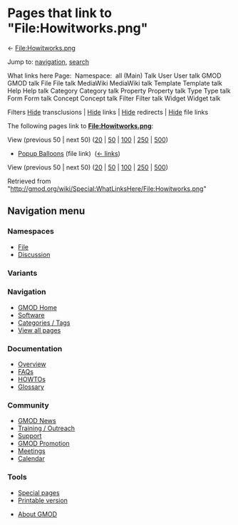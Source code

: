 <div id="mw-page-base" class="noprint">

</div>

<div id="mw-head-base" class="noprint">

</div>

<div id="content" class="mw-body" role="main">

<span id="top"></span>

<div id="mw-js-message" style="display:none;">

</div>



# <span dir="auto">Pages that link to "File:Howitworks.png"</span>

<div id="bodyContent">

<div id="contentSub">

← [File:Howitworks.png](/wiki/File:Howitworks.png "File:Howitworks.png")

</div>

<div id="jump-to-nav" class="mw-jump">

Jump to: [navigation](#mw-navigation), [search](#p-search)

</div>

<div id="mw-content-text">

What links here Page:  Namespace:  all (Main) Talk User User talk GMOD
GMOD talk File File talk MediaWiki MediaWiki talk Template Template talk
Help Help talk Category Category talk Property Property talk Type Type
talk Form Form talk Concept Concept talk Filter Filter talk Widget
Widget talk

Filters
[Hide](/mediawiki/index.php?title=Special:WhatLinksHere/File:Howitworks.png&hidetrans=1 "Special:WhatLinksHere/File:Howitworks.png")
transclusions \|
[Hide](/mediawiki/index.php?title=Special:WhatLinksHere/File:Howitworks.png&hidelinks=1 "Special:WhatLinksHere/File:Howitworks.png")
links \|
[Hide](/mediawiki/index.php?title=Special:WhatLinksHere/File:Howitworks.png&hideredirs=1 "Special:WhatLinksHere/File:Howitworks.png")
redirects \|
[Hide](/mediawiki/index.php?title=Special:WhatLinksHere/File:Howitworks.png&hideimages=1 "Special:WhatLinksHere/File:Howitworks.png")
file links

The following pages link to
**[File:Howitworks.png](/wiki/File:Howitworks.png "File:Howitworks.png")**:

View (previous 50 \| next 50)
([20](/mediawiki/index.php?title=Special:WhatLinksHere/File:Howitworks.png&limit=20 "Special:WhatLinksHere/File:Howitworks.png")
\|
[50](/mediawiki/index.php?title=Special:WhatLinksHere/File:Howitworks.png&limit=50 "Special:WhatLinksHere/File:Howitworks.png")
\|
[100](/mediawiki/index.php?title=Special:WhatLinksHere/File:Howitworks.png&limit=100 "Special:WhatLinksHere/File:Howitworks.png")
\|
[250](/mediawiki/index.php?title=Special:WhatLinksHere/File:Howitworks.png&limit=250 "Special:WhatLinksHere/File:Howitworks.png")
\|
[500](/mediawiki/index.php?title=Special:WhatLinksHere/File:Howitworks.png&limit=500 "Special:WhatLinksHere/File:Howitworks.png"))

- [Popup Balloons](/wiki/Popup_Balloons "Popup Balloons") (file link) ‎
  <span class="mw-whatlinkshere-tools">([←
  links](/mediawiki/index.php?title=Special:WhatLinksHere&target=Popup+Balloons "Special:WhatLinksHere"))</span>

View (previous 50 \| next 50)
([20](/mediawiki/index.php?title=Special:WhatLinksHere/File:Howitworks.png&limit=20 "Special:WhatLinksHere/File:Howitworks.png")
\|
[50](/mediawiki/index.php?title=Special:WhatLinksHere/File:Howitworks.png&limit=50 "Special:WhatLinksHere/File:Howitworks.png")
\|
[100](/mediawiki/index.php?title=Special:WhatLinksHere/File:Howitworks.png&limit=100 "Special:WhatLinksHere/File:Howitworks.png")
\|
[250](/mediawiki/index.php?title=Special:WhatLinksHere/File:Howitworks.png&limit=250 "Special:WhatLinksHere/File:Howitworks.png")
\|
[500](/mediawiki/index.php?title=Special:WhatLinksHere/File:Howitworks.png&limit=500 "Special:WhatLinksHere/File:Howitworks.png"))

</div>

<div class="printfooter">

Retrieved from
"<http://gmod.org/wiki/Special:WhatLinksHere/File:Howitworks.png>"

</div>

<div id="catlinks" class="catlinks catlinks-allhidden">

</div>

<div class="visualClear">

</div>

</div>

</div>

<div id="mw-navigation">

## Navigation menu

<div id="mw-head">



<div id="left-navigation">

<div id="p-namespaces" class="vectorTabs" role="navigation"
aria-labelledby="p-namespaces-label">

### Namespaces

- <span id="ca-nstab-image"><a href="/wiki/File:Howitworks.png" accesskey="c"
  title="View the file page [c]">File</a></span>
- <span id="ca-talk"><a
  href="/mediawiki/index.php?title=File_talk:Howitworks.png&amp;action=edit&amp;redlink=1"
  accesskey="t"
  title="Discussion about the content page [t]">Discussion</a></span>

</div>

<div id="p-variants" class="vectorMenu emptyPortlet" role="navigation"
aria-labelledby="p-variants-label">

### 

### Variants[](#)

<div class="menu">

</div>

</div>

</div>





</div>

</div>

</div>

<div id="mw-panel">

<div id="p-logo" role="banner">

<a href="/wiki/Main_Page"
style="background-image: url(http://gmod.org/images/GMOD-cogs.png);"
title="Visit the main page"></a>

</div>

<div id="p-Navigation" class="portal" role="navigation"
aria-labelledby="p-Navigation-label">

### Navigation

<div class="body">

- <span id="n-GMOD-Home">[GMOD Home](/wiki/Main_Page)</span>
- <span id="n-Software">[Software](/wiki/GMOD_Components)</span>
- <span id="n-Categories-.2F-Tags">[Categories /
  Tags](/wiki/Categories)</span>
- <span id="n-View-all-pages">[View all
  pages](/wiki/Special:AllPages)</span>

</div>

</div>

<div id="p-Documentation" class="portal" role="navigation"
aria-labelledby="p-Documentation-label">

### Documentation

<div class="body">

- <span id="n-Overview">[Overview](/wiki/Overview)</span>
- <span id="n-FAQs">[FAQs](/wiki/Category:FAQ)</span>
- <span id="n-HOWTOs">[HOWTOs](/wiki/Category:HOWTO)</span>
- <span id="n-Glossary">[Glossary](/wiki/Glossary)</span>

</div>

</div>

<div id="p-Community" class="portal" role="navigation"
aria-labelledby="p-Community-label">

### Community

<div class="body">

- <span id="n-GMOD-News">[GMOD News](/wiki/GMOD_News)</span>
- <span id="n-Training-.2F-Outreach">[Training /
  Outreach](/wiki/Training_and_Outreach)</span>
- <span id="n-Support">[Support](/wiki/Support)</span>
- <span id="n-GMOD-Promotion">[GMOD
  Promotion](/wiki/GMOD_Promotion)</span>
- <span id="n-Meetings">[Meetings](/wiki/Meetings)</span>
- <span id="n-Calendar">[Calendar](/wiki/Calendar)</span>

</div>

</div>

<div id="p-tb" class="portal" role="navigation"
aria-labelledby="p-tb-label">

### Tools

<div class="body">

- <span id="t-specialpages"><a href="/wiki/Special:SpecialPages" accesskey="q"
  title="A list of all special pages [q]">Special pages</a></span>
- <span id="t-print"><a
  href="/mediawiki/index.php?title=Special:WhatLinksHere/File:Howitworks.png&amp;printable=yes"
  rel="alternate" accesskey="p"
  title="Printable version of this page [p]">Printable version</a></span>

</div>

</div>

</div>

</div>

<div id="footer" role="contentinfo">

- <span id="footer-places-about">[About
  GMOD](/wiki/GMOD:About "GMOD:About")</span>

<!-- -->






</div>
